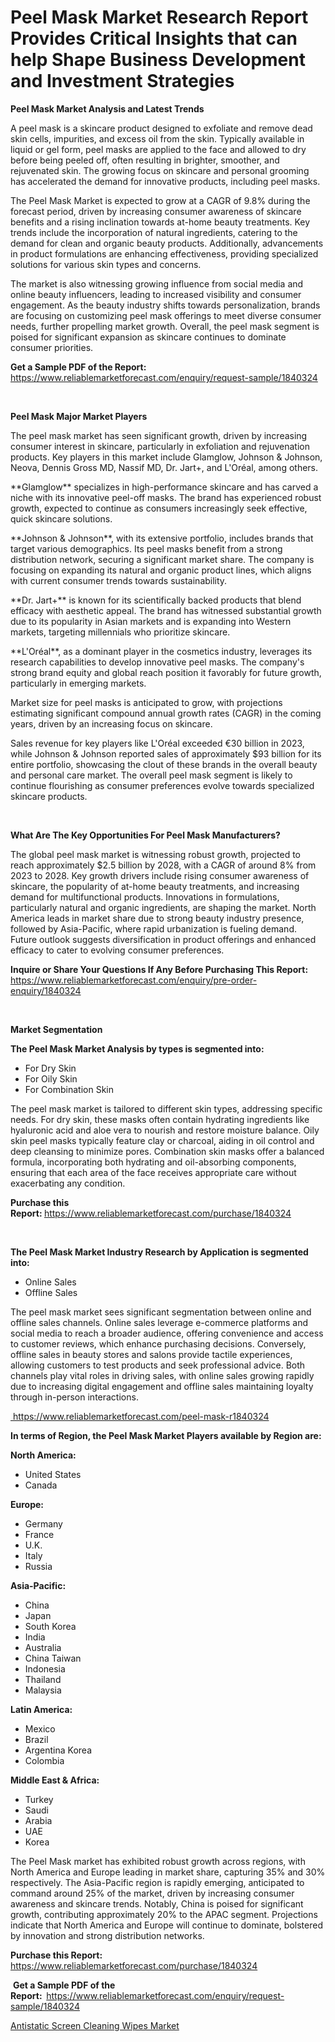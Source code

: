 <p><h1>Peel Mask Market Research Report Provides Critical Insights that can help Shape Business Development and Investment Strategies</h1></p><p><strong>Peel Mask Market Analysis and Latest Trends</strong></p>
<p><p>A peel mask is a skincare product designed to exfoliate and remove dead skin cells, impurities, and excess oil from the skin. Typically available in liquid or gel form, peel masks are applied to the face and allowed to dry before being peeled off, often resulting in brighter, smoother, and rejuvenated skin. The growing focus on skincare and personal grooming has accelerated the demand for innovative products, including peel masks.</p><p>The Peel Mask Market is expected to grow at a CAGR of 9.8% during the forecast period, driven by increasing consumer awareness of skincare benefits and a rising inclination towards at-home beauty treatments. Key trends include the incorporation of natural ingredients, catering to the demand for clean and organic beauty products. Additionally, advancements in product formulations are enhancing effectiveness, providing specialized solutions for various skin types and concerns.</p><p>The market is also witnessing growing influence from social media and online beauty influencers, leading to increased visibility and consumer engagement. As the beauty industry shifts towards personalization, brands are focusing on customizing peel mask offerings to meet diverse consumer needs, further propelling market growth. Overall, the peel mask segment is poised for significant expansion as skincare continues to dominate consumer priorities.</p></p>
<p><strong>Get a Sample PDF of the Report:&nbsp;</strong> <a href="https://www.reliablemarketforecast.com/enquiry/request-sample/1840324?utm_campaign=2140&utm_medium=2&utm_source=Github&utm_content=ia&utm_term=10022025&utm_id=peel-mask">https://www.reliablemarketforecast.com/enquiry/request-sample/1840324</a></p>
<p>&nbsp;</p>
<p><strong>Peel Mask Major Market Players</strong></p>
<p><p>The peel mask market has seen significant growth, driven by increasing consumer interest in skincare, particularly in exfoliation and rejuvenation products. Key players in this market include Glamglow, Johnson & Johnson, Neova, Dennis Gross MD, Nassif MD, Dr. Jart+, and L'Oréal, among others.</p><p>**Glamglow** specializes in high-performance skincare and has carved a niche with its innovative peel-off masks. The brand has experienced robust growth, expected to continue as consumers increasingly seek effective, quick skincare solutions. </p><p>**Johnson & Johnson**, with its extensive portfolio, includes brands that target various demographics. Its peel masks benefit from a strong distribution network, securing a significant market share. The company is focusing on expanding its natural and organic product lines, which aligns with current consumer trends towards sustainability.</p><p>**Dr. Jart+** is known for its scientifically backed products that blend efficacy with aesthetic appeal. The brand has witnessed substantial growth due to its popularity in Asian markets and is expanding into Western markets, targeting millennials who prioritize skincare.</p><p>**L'Oréal**, as a dominant player in the cosmetics industry, leverages its research capabilities to develop innovative peel masks. The company's strong brand equity and global reach position it favorably for future growth, particularly in emerging markets.</p><p>Market size for peel masks is anticipated to grow, with projections estimating significant compound annual growth rates (CAGR) in the coming years, driven by an increasing focus on skincare.</p><p>Sales revenue for key players like L'Oréal exceeded €30 billion in 2023, while Johnson & Johnson reported sales of approximately $93 billion for its entire portfolio, showcasing the clout of these brands in the overall beauty and personal care market. The overall peel mask segment is likely to continue flourishing as consumer preferences evolve towards specialized skincare products.</p></p>
<p>&nbsp;</p>
<p><strong>What Are The Key Opportunities For Peel Mask Manufacturers?</strong></p>
<p><p>The global peel mask market is witnessing robust growth, projected to reach approximately $2.5 billion by 2028, with a CAGR of around 8% from 2023 to 2028. Key growth drivers include rising consumer awareness of skincare, the popularity of at-home beauty treatments, and increasing demand for multifunctional products. Innovations in formulations, particularly natural and organic ingredients, are shaping the market. North America leads in market share due to strong beauty industry presence, followed by Asia-Pacific, where rapid urbanization is fueling demand. Future outlook suggests diversification in product offerings and enhanced efficacy to cater to evolving consumer preferences.</p></p>
<p><strong>Inquire or Share Your Questions If Any Before Purchasing This Report:</strong> <a href="https://www.reliablemarketforecast.com/enquiry/pre-order-enquiry/1840324?utm_campaign=2140&utm_medium=2&utm_source=Github&utm_content=ia&utm_term=10022025&utm_id=peel-mask">https://www.reliablemarketforecast.com/enquiry/pre-order-enquiry/1840324</a></p>
<p>&nbsp;</p>
<p><strong>Market Segmentation</strong></p>
<p><strong>The Peel Mask Market Analysis by types is segmented into:</strong></p>
<p><ul><li>For Dry Skin</li><li>For Oily Skin</li><li>For Combination Skin</li></ul></p>
<p><p>The peel mask market is tailored to different skin types, addressing specific needs. For dry skin, these masks often contain hydrating ingredients like hyaluronic acid and aloe vera to nourish and restore moisture balance. Oily skin peel masks typically feature clay or charcoal, aiding in oil control and deep cleansing to minimize pores. Combination skin masks offer a balanced formula, incorporating both hydrating and oil-absorbing components, ensuring that each area of the face receives appropriate care without exacerbating any condition.</p></p>
<p><strong>Purchase this Report:&nbsp;</strong><a href="https://www.reliablemarketforecast.com/purchase/1840324?utm_campaign=2140&utm_medium=2&utm_source=Github&utm_content=ia&utm_term=10022025&utm_id=peel-mask">https://www.reliablemarketforecast.com/purchase/1840324</a></p>
<p>&nbsp;</p>
<p><strong>The Peel Mask Market Industry Research by Application is segmented into:</strong></p>
<p><ul><li>Online Sales</li><li>Offline Sales</li></ul></p>
<p><p>The peel mask market sees significant segmentation between online and offline sales channels. Online sales leverage e-commerce platforms and social media to reach a broader audience, offering convenience and access to customer reviews, which enhance purchasing decisions. Conversely, offline sales in beauty stores and salons provide tactile experiences, allowing customers to test products and seek professional advice. Both channels play vital roles in driving sales, with online sales growing rapidly due to increasing digital engagement and offline sales maintaining loyalty through in-person interactions.</p></p>
<p><a href="https://www.reliablemarketforecast.com/peel-mask-r1840324?utm_campaign=2140&utm_medium=2&utm_source=Github&utm_content=ia&utm_term=10022025&utm_id=peel-mask">&nbsp;https://www.reliablemarketforecast.com/peel-mask-r1840324</a></p>
<p><strong>In terms of Region, the Peel Mask Market Players available by Region are:</strong></p>
<p>
    <p> <strong> North America: </strong>
        <ul>
            <li>United States</li>
            <li>Canada</li>
        </ul>
        </p> 
    <p> <strong> Europe: </strong>
        <ul>
            <li>Germany</li>
            <li>France</li>
            <li>U.K.</li>
            <li>Italy</li>
            <li>Russia</li>
        </ul>
        </p> 
    <p> <strong> Asia-Pacific: </strong>
        <ul>
            <li>China</li>
            <li>Japan</li>
            <li>South Korea</li>
            <li>India</li>
            <li>Australia</li>
            <li>China Taiwan</li>
            <li>Indonesia</li>
            <li>Thailand</li>
            <li>Malaysia</li>
        </ul>
        </p> 
    <p> <strong> Latin America: </strong>
        <ul>
            <li>Mexico</li>
            <li>Brazil</li>
            <li>Argentina Korea</li>
            <li>Colombia</li>
        </ul>
        </p> 
    <p> <strong> Middle East & Africa: </strong>
        <ul>
            <li>Turkey</li>
            <li>Saudi</li>
            <li>Arabia</li>
            <li>UAE</li>
            <li>Korea</li>
        </ul>
    </p>
    </p>
<p><p>The Peel Mask market has exhibited robust growth across regions, with North America and Europe leading in market share, capturing 35% and 30% respectively. The Asia-Pacific region is rapidly emerging, anticipated to command around 25% of the market, driven by increasing consumer awareness and skincare trends. Notably, China is poised for significant growth, contributing approximately 20% to the APAC segment. Projections indicate that North America and Europe will continue to dominate, bolstered by innovation and strong distribution networks.</p></p>
<p><strong>Purchase this Report: </strong><a href="https://www.reliablemarketforecast.com/purchase/1840324?utm_campaign=2140&utm_medium=2&utm_source=Github&utm_content=ia&utm_term=10022025&utm_id=peel-mask">https://www.reliablemarketforecast.com/purchase/1840324</a></p>
<p>&nbsp;<strong>Get a Sample PDF of the Report:&nbsp;&nbsp;</strong><a href="https://www.reliablemarketforecast.com/enquiry/request-sample/1840324?utm_campaign=2140&utm_medium=2&utm_source=Github&utm_content=ia&utm_term=10022025&utm_id=peel-mask">https://www.reliablemarketforecast.com/enquiry/request-sample/1840324</a></p>
<p><strong></strong></p>
<p><p><a href="https://github.com/DixieGrimes/Market-Research-Report-List-1/blob/main/antistatic-screen-cleaning-wipes-market.md?utm_campaign=2140&utm_medium=2&utm_source=Github&utm_content=ia&utm_term=10022025&utm_id=peel-mask">Antistatic Screen Cleaning Wipes Market</a></p></p>
